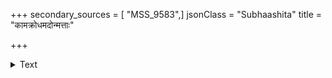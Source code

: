 +++
secondary_sources = [ "MSS_9583",]
jsonClass = "Subhaashita"
title = "कामक्रोधमदोन्मत्ताः"

+++

<details><summary>Text</summary>

कामक्रोधमदोन्मत्ताः स्त्रीणां ये वशवर्तिनः।  
न ते जलेन शुध्यन्ति स्नानतीर्थशतैरपि॥
</details>
